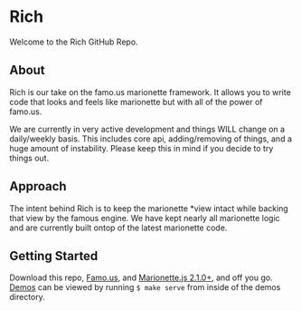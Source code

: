 [Famo.us]: https://github.com/famous/famous "Famo.us"
[Marionette.js 2.1.0+]: https://github.com/marionettejs/backbone.marionette "Marionette.js"
[Demos]: https://github.com/blitzagency/rich/tree/develop/demos/src/static/js/app/demos "Demos"

Rich
=======

Welcome to the Rich GitHub Repo.

## About
Rich is our take on the famo.us marionette framework.  It allows you to write code that looks and feels like marionette but with all of the power of famo.us.

We are currently in very active development and things WILL change on a daily/weekly basis.  This includes core api, adding/removing of things, and a huge amount of instability.  Please keep this in mind if you decide to try things out.

## Approach
The intent behind Rich is to keep the marionette *view intact while backing that view by the famous engine.  We have kept nearly all marionette logic and are currently built ontop of the latest marionette code.

## Getting Started
Download this repo, [Famo.us][], and [Marionette.js 2.1.0+][], and off you go.  [Demos][] can be viewed by running `$ make serve` from inside of the demos directory.
